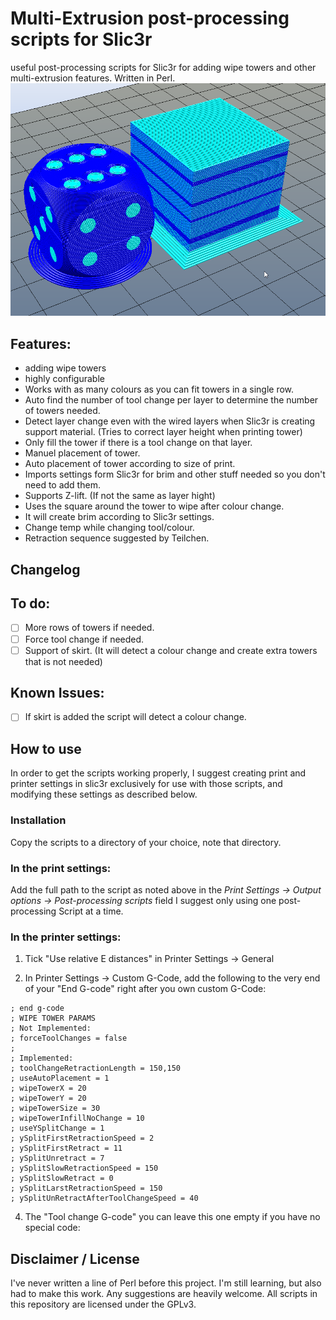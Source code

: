 # Multi-Extrusion post-processing scripts for Slic3r
useful post-processing scripts for Slic3r for adding wipe towers and other multi-extrusion features. Written in Perl.
![example g-code](https://raw.githubusercontent.com/TheNEStOnline/Multi-Extrusion-post-processing-scripts-for-Slic3r/6c7a91dbf7c16d14acc304833537346e233451eb/Example_Images/2_Color_Dice.png)
## Features:
- adding wipe towers
- highly configurable
- Works with as many colours as you can fit towers in a single row.
- Auto find the number of tool change per layer to determine the number of towers needed.
- Detect layer change even with the wired layers when Slic3r is creating support material. (Tries to correct layer height when printing tower)
- Only fill the tower if there is a tool change on that layer.
- Manuel placement of tower.
- Auto placement of tower according to size of print.
- Imports settings form Slic3r for brim and other stuff needed so you don't need to add them.
- Supports Z-lift. (If not the same as layer hight)
- Uses the square around the tower to wipe after colour change.
- It will create brim according to Slic3r settings.
- Change temp while changing tool/colour.
- Retraction sequence suggested by Teilchen.

## Changelog


## To do:
- [ ] More rows of towers if needed.
- [ ] Force tool change if needed.
- [ ] Support of skirt. (It will detect a colour change and create extra towers that is not needed)

## Known Issues:
- [ ] If skirt is added the script will detect a colour change.

## How to use
In order to get the scripts working properly, I suggest creating print and printer settings in slic3r exclusively for use with those scripts, and modifying these settings as described below.

### Installation
Copy the scripts to a directory of your choice, note that directory.

### In the print settings:
Add the full path to the script as noted above in the _Print Settings -> Output options -> Post-processing scripts_ field
I suggest only using one post-processing Script at a time.

### In the printer settings:
1. Tick "Use relative E distances" in Printer Settings -> General

2. In Printer Settings -> Custom G-Code, add the following to the very end of your "End G-code" right after you own custom G-Code:
```
; end g-code
; WIPE TOWER PARAMS
; Not Implemented:
; forceToolChanges = false
;
; Implemented:
; toolChangeRetractionLength = 150,150
; useAutoPlacement = 1
; wipeTowerX = 20
; wipeTowerY = 20
; wipeTowerSize = 30
; wipeTowerInfillNoChange = 10
; useYSplitChange = 1
; ySplitFirstRetractionSpeed = 2
; ySplitFirstRetract = 11
; ySplitUnretract = 7
; ySplitSlowRetractionSpeed = 150
; ySplitSlowRetract = 0
; ySplitLarstRetractionSpeed = 150
; ySplitUnRetractAfterToolChangeSpeed = 40
```

4. The "Tool change G-code" you can leave this one empty if you have no special code:

## Disclaimer / License
I've never written a line of Perl before this project. I'm still learning, but also had to make this work. Any suggestions are heavily welcome.
All scripts in this repository are licensed under the GPLv3.
